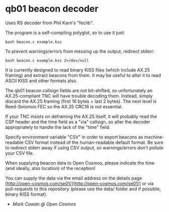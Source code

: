 # qb01 beacon decoder

Uses RS decoder from Phil Karn's "feclib".

The program is a self-compiling polyglot, so to use it just:

	bash beacon.c example.kss

To prevent warnings/errors from messing up the output, redirect stderr:

	bash beacon.c example.kss 2>/dev/null

It is currently designed to read binary KISS files (which include AX.25 framing) and extract beacons from them.
It may be useful to alter it to read ASCII KISS and other formats also.

The qb01 beacon callsign fields are not bit-shifted, so unfortunately an AX.25-compliant TNC will have trouble decoding them.
Instead, simply discard the AX.25 framing (first 16 bytes + last 2 bytes).
The next level is Reed-Solomon FEC so the AX.25 CRC16 is not essential.

If your TNC insists on deframing the AX.25 itself, it will probably read the CSP header and the time field as a "via" callsign, so alter the decoder appropriately to handle the lack of the "time" field.

Specify environment variable "CSV" in order to export beacons as machine-readable CSV format instead of the human-readable default format.
	Be sure to redirect stderr away if using CSV output, so warnings/errors don't pollute your CSV file.

When supplying beacon data to Open Cosmos, please indicate the time (and ideally, also location) of the reception!

You can supply the data via the email address on the details page [http://open-cosmos.com/se01/](http://open-cosmos.com/se01/) or via pull-requests to this repository (please use the data/ folder and if possible, binary KISS format).

 - _Mark Cowan @ Open Cosmos_
